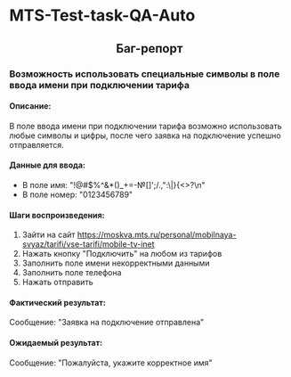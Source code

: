 # MTS-Test-task-QA-Auto


**<h2 align="center">Баг-репорт</h2>**
<h3>Возможность использовать специальные символы в поле ввода имени при подключении тарифа</h3>

<h4>Описание:</h4>
В поле ввода имени при подключении тарифа возможно использовать любые символы и цифры, после чего заявка на подключение успешно отправляется.

<h4>Данные для ввода:</h4>

* В поле имя: "!@#$%^&*()_+=-№[]';/.,\":\\|}{<>?\n"
* В поле номер: "0123456789"

<h4>Шаги воспроизведения:</h4> 

1. Зайти на сайт https://moskva.mts.ru/personal/mobilnaya-svyaz/tarifi/vse-tarifi/mobile-tv-inet
2. Нажать кнопку "Подключить" на любом из тарифов
3. Заполнить поле имени некорректными данными
4. Заполнить поле телефона 
5. Нажать отправить

<h4>Фактический результат:</h4> 

Сообщение: "Заявка на подключение отправлена"

<h4>Ожидаемый результат:</h4> 

Сообщение: "Пожалуйста, укажите корректное имя"

